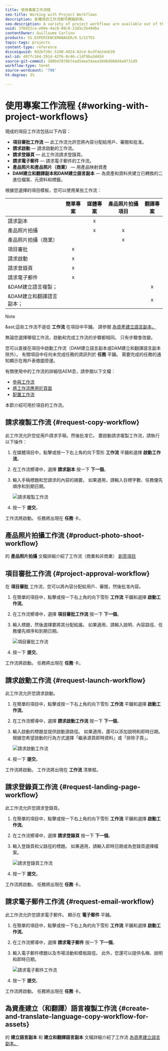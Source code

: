 ```yaml
---
title: 使用專案工作流程
seo-title: Working with Project Workflows
description: 各種項目工作流都可開箱即用。
seo-description: A variety of project workflows are available out of the box.
uuid: 376922ca-e09e-4ac8-88c8-23dac2b49dbe
contentOwner: Guillaume Carlino
products: SG_EXPERIENCEMANAGER/6.5/SITES
topic-tags: projects
content-type: reference
discoiquuid: 9d2bf30c-5190-4924-82cd-bcdfde24eb39
exl-id: 407fc164-291d-42f6-8c46-c1df9ba3d454
source-git-commit: 200b47070b7ead54ee54eea504bd960d4e0731d9
workflow-type: tm+mt
source-wordcount: '798'
ht-degree: 3%

---
```



# 使用專案工作流程 {#working-with-project-workflows}

現成的項目工作流包括以下內容：

* **項目審批工作流**  — 此工作流允許您將內容分配給用戶、審閱和批准。
* **請求啟動**  — 請求啟動的工作流。
* **請求登錄頁**  — 此工作流請求登錄頁。
* **請求電子郵件**  — 請求電子郵件的工作流。
* **產品照片和產品照片（商業）**  — 用產品映射資產
* **DAM建立和翻譯副本和DAM建立語言副本**  — 為資產和資料夾建立已轉換的二進位檔案、元資料和標籤。

根據您選擇的項目模板，您可以使用某些工作流：

|  | **簡單專案** | **媒體專案** | **產品照片拍攝項目** | **翻譯專案** |
|---|:-:|:-:|:-:|:-:|
| 請求副本 |  | x |  |  |
| 產品照片拍攝 |  | x | x |  |
| 產品照片拍攝（商業） |  |  | x |  |
| 項目審批 | x |  |  |  |
| 請求啟動 | x |  |  |  |
| 請求登錄頁 | x |  |  |  |
| 請求電子郵件 | x |  |  |  |
| &amp;DAM建立語言複製； |  |  |  | x |
| &amp;DAM建立和翻譯語言副本； |  |  |  | x |

>[!NOTE]
>
>&amp;ast;這些工作流不是從 **工作流** 在項目中平鋪。 請參閱 [為資產建立語言副本。](/help/sites-administering/tc-manage.md)

無論您選擇哪個工作流，啟動和完成工作流的步驟都相同。 只有步驟會改變。

您可以直接在項目中啟動工作流（DAM建立語言副本或DAM建立和翻譯語言副本除外）。 有關項目中任何未完成任務的資訊列於 **任務** 平鋪。 需要完成的任務的通知顯示在用戶表徵圖旁邊。

有關使用中的工作流的詳細信AEM息，請參閱以下文檔：

* [參與工作流](/help/sites-authoring/workflows-participating.md)
* [將工作流應用於頁面](/help/sites-authoring/workflows-applying.md)
* [配置工作流](/help/sites-administering/workflows.md)

本節介紹可用於項目的工作流。

## 請求複製工作流 {#request-copy-workflow}

此工作流允許您從用戶請求手稿，然後批准它。 要啟動請求複製工作流，請執行以下操作：

1. 在媒體項目中，點擊或按一下右上角的向下雪形 **工作流** 平鋪和選擇 **啟動工作流**。
1. 在工作流嚮導中，選擇 **請求副本** 按一下 **下一個**。
1. 輸入手稿標題和您請求的內容的摘要。 如果適用，請輸入目標字數、任務優先順序和到期日期。

   ![請求複製工作流](assets/project-request-copy-workflow.png)

1. 按一下 **提交**。

工作流將啟動。 任務將出現在 **任務** 卡。

## 產品照片拍攝工作流 {#product-photo-shoot-workflow}

的 **產品照片拍攝** 文檔詳細介紹了工作流（商業和非商業） [創意項目](/help/sites-authoring/managing-product-information.md)

## 項目審批工作流 {#project-approval-workflow}

在 **項目審批** 工作流，您可以將內容分配給用戶、審閱，然後批准內容。

1. 在簡單的項目中，點擊或按一下右上角的向下雪形 **工作流** 平鋪和選擇 **啟動工作流**。
1. 在工作流嚮導中，選擇 **項目審批工作流** 按一下 **下一個**。
1. 輸入標題，然後選擇要將其分配給誰。 如果適用，請輸入說明、內容路徑、任務優先順序和到期日期。

   ![項目審批工作流](assets/project-approval-workflow.png)

1. 按一下 **提交**。

工作流將啟動。 任務將出現在 **任務** 卡。

## 請求啟動工作流 {#request-launch-workflow}

此工作流允許您請求啟動。

1. 在簡單的項目中，點擊或按一下右上角的向下雪形 **工作流** 平鋪和選擇 **啟動工作流**。
1. 在工作流嚮導中，選擇 **請求啟動工作流** 按一下 **下一個**。
1. 輸入啟動的標題並提供啟動源路徑。 如果適用，還可以添加說明和即時日期。 根據您希望啟動的行為方式選擇「繼承源頁即時資料」或「排除子頁」。

   ![請求啟動工作流](assets/project-request-launch-workflow.png)

1. 按一下 **提交**。

工作流將啟動。 工作流將出現在 **工作流** 清單框。

## 請求登錄頁工作流 {#request-landing-page-workflow}

此工作流允許您請求登錄頁。

1. 在簡單的項目中，點擊或按一下右上角的向下雪形 **工作流** 平鋪和選擇 **啟動工作流**。
1. 在工作流嚮導中，選擇 **請求登錄頁** 按一下 **下一個**。
1. 輸入登錄頁和父路徑的標題。 如果適用，請輸入即時日期或為登錄頁選擇檔案。

   ![請求登錄頁工作流](assets/project-request-landing-page-workflow.png)

1. 按一下 **提交**。

工作流將啟動。 任務將出現在 **任務** 卡。

## 請求電子郵件工作流 {#request-email-workflow}

此工作流允許您請求電子郵件。 顯示在 **電子郵件** 平鋪。

1. 在簡單的項目中，點擊或按一下右上角的向下雪形 **工作流** 平鋪和選擇 **啟動工作流**。
1. 在工作流嚮導中，選擇 **請求電子郵件** 按一下 **下一個**。
1. 輸入電子郵件標題以及市場活動和模板路徑。 此外，您還可以提供名稱、說明和即時日期。

   ![請求電子郵件工作流](assets/project-request-email-workflow.png)

1. 按一下 **提交**。

工作流將啟動。 任務將出現在 **任務** 卡。

## 為資產建立（和翻譯）語言複製工作流 {#create-and-translate-language-copy-workflow-for-assets}

的 **建立語言副本** 和 **建立和翻譯語言副本** 文檔詳細介紹了工作流 [為資產建立語言副本。](/help/assets/translation-projects.md)

